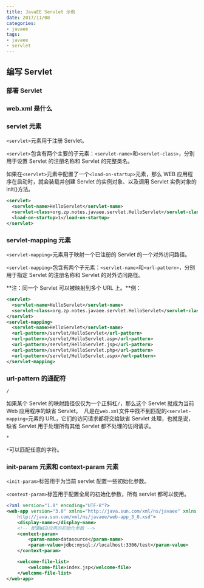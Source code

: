 ```yaml
---
title: JavaEE Servlet 示例
date: 2017/11/08
categories:
- javaee
tags:
- javaee
- servlet
---
```


## 编写 Servlet

### 部署 Servlet

### web.xml 是什么

### servlet 元素

`<servlet>`元素用于注册 Servlet。

`<servlet>`包含有两个主要的子元素：`<servlet-name>`和`<servlet-class>`，分别用于设置 Servlet 的注册名称和 Servlet 的完整类名。

如果在`<servlet>`元素中配置了一个`<load-on-startup>`元素，那么 WEB 应用程序在启动时，就会装载并创建 Servlet 的实例对象、以及调用 Servlet 实例对象的 init()方法。

```xml
<servlet>
  <servlet-name>HelloServlet</servlet-name>
  <servlet-class>org.zp.notes.javaee.servlet.HelloServlet</servlet-class>
  <load-on-startup>1</load-on-startup>
</servlet>
```

### servlet-mapping 元素

`<servlet-mapping>`元素用于映射一个已注册的 Servlet 的一个对外访问路径。

`<servlet-mapping>`包含有两个子元素：`<servlet-name>`和`<url-pattern>`，分别用于指定 Servlet 的注册名称和 Servlet 的对外访问路径。

**注：同一个 Servlet 可以被映射到多个 URL 上。**例：

```xml
<servlet>
  <servlet-name>HelloServlet</servlet-name>
  <servlet-class>org.zp.notes.javaee.servlet.HelloServlet</servlet-class>
</servlet>
<servlet-mapping>
  <servlet-name>HelloServlet</servlet-name>
  <url-pattern>/servlet/HelloServlet</url-pattern>
  <url-pattern>/servlet/HelloServlet.asp</url-pattern>
  <url-pattern>/servlet/HelloServlet.jsp</url-pattern>
  <url-pattern>/servlet/HelloServlet.php</url-pattern>
  <url-pattern>/servlet/HelloServlet.aspx</url-pattern>
</servlet-mapping>
```

### url-pattern 的通配符

`/`

如果某个 Servlet 的映射路径仅仅为一个正斜杠`/`，那么这个 Servlet 就成为当前 Web 应用程序的缺省 Servlet。  凡是在`web.xml`文件中找不到匹配的`<servlet-mapping>`元素的 URL，它们的访问请求都将交给缺省 Servlet 处理，也就是说，缺省 Servlet 用于处理所有其他 Servlet 都不处理的访问请求。

`*`

`*`可以匹配任意的字符。

### init-param 元素和 context-param 元素

`<init-param>`标签用于为当前 servlet 配置一些初始化参数。

`<context-param>`标签用于配置全局的初始化参数，所有 servlet 都可以使用。

```xml
<?xml version="1.0" encoding="UTF-8"?>
<web-app version="3.0" xmlns="http://java.sun.com/xml/ns/javaee" xmlns:xsi="http://www.w3.org/2001/XMLSchema-instance" xsi:schemaLocation="http://java.sun.com/xml/ns/javaee
    http://java.sun.com/xml/ns/javaee/web-app_3_0.xsd">
    <display-name></display-name>
    <!-- 配置WEB应用的初始化参数 -->
    <context-param>
        <param-name>datasource</param-name>
        <param-value>jdbc:mysql://localhost:3306/test</param-value>
    </context-param>

    <welcome-file-list>
        <welcome-file>index.jsp</welcome-file>
    </welcome-file-list>
</web-app>
```
